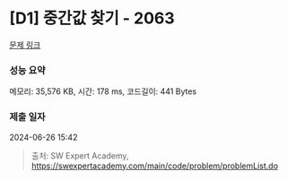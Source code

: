 # [D1] 중간값 찾기 - 2063 

[문제 링크](https://swexpertacademy.com/main/code/problem/problemDetail.do?contestProbId=AV5QPsXKA2UDFAUq) 

### 성능 요약

메모리: 35,576 KB, 시간: 178 ms, 코드길이: 441 Bytes

### 제출 일자

2024-06-26 15:42



> 출처: SW Expert Academy, https://swexpertacademy.com/main/code/problem/problemList.do